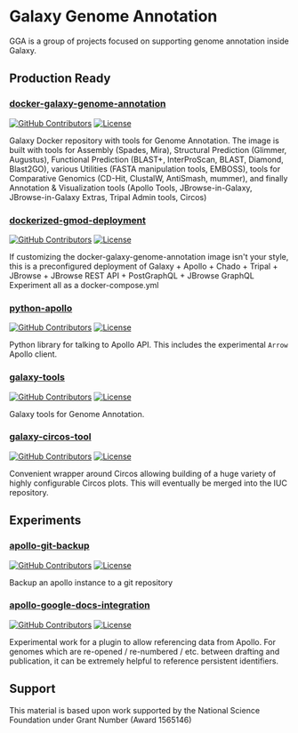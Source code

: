 <style type="text/css">
header h1 {
	display:none;
}
</style>
<script>
((window.gitter = {}).chat = {}).options = {
    room: 'galaxy-genome-annotation/Lobby'
};
</script>
<script src="https://sidecar.gitter.im/dist/sidecar.v1.js" async defer></script>

# Galaxy Genome Annotation

GGA is a group of projects focused on supporting genome annotation inside Galaxy.

## Production Ready

### [docker-galaxy-genome-annotation](https://github.com/galaxy-genome-annotation/docker-galaxy-genome-annotation)

[![GitHub Contributors](https://img.shields.io/github/contributors/galaxy-genome-annotation/docker-galaxy-genome-annotation.svg)](https://github.com/galaxy-genome-annotation/docker-galaxy-genome-annotation/graphs/contributors)
[![License](https://img.shields.io/github/license/galaxy-genome-annotation/docker-galaxy-genome-annotation.svg)](https://github.com/galaxy-genome-annotation/docker-galaxy-genome-annotation/blob/master/LICENSE)

Galaxy Docker repository with tools for Genome Annotation. The image is built with tools for Assembly (Spades, Mira), Structural Prediction (Glimmer, Augustus), Functional Prediction (BLAST+, InterProScan, BLAST, Diamond, Blast2GO), various Utilities (FASTA manipulation tools, EMBOSS), tools for Comparative Genomics (CD-Hit, ClustalW, AntiSmash, mummer), and finally Annotation & Visualization tools (Apollo Tools, JBrowse-in-Galaxy, JBrowse-in-Galaxy Extras, Tripal Admin tools, Circos)

### [dockerized-gmod-deployment](https://github.com/galaxy-genome-annotation/dockerized-gmod-deployment)

[![GitHub Contributors](https://img.shields.io/github/contributors/galaxy-genome-annotation/dockerized-gmod-deployment.svg)](https://github.com/galaxy-genome-annotation/dockerized-gmod-deployment/graphs/contributors)
[![License](https://img.shields.io/github/license/galaxy-genome-annotation/dockerized-gmod-deployment.svg)](https://github.com/galaxy-genome-annotation/dockerized-gmod-deployment/blob/master/LICENSE)

If customizing the docker-galaxy-genome-annotation image isn't your style, this is a preconfigured deployment of Galaxy + Apollo + Chado + Tripal + JBrowse + JBrowse REST API + PostGraphQL + JBrowse GraphQL Experiment all as a docker-compose.yml

### [python-apollo](https://github.com/galaxy-genome-annotation/python-apollo)

[![GitHub Contributors](https://img.shields.io/github/contributors/galaxy-genome-annotation/python-apollo.svg)](https://github.com/galaxy-genome-annotation/python-apollo/graphs/contributors)
[![License](https://img.shields.io/github/license/galaxy-genome-annotation/python-apollo.svg)](https://github.com/galaxy-genome-annotation/python-apollo/blob/master/LICENSE)

Python library for talking to Apollo API. This includes the experimental `Arrow` Apollo client.

### [galaxy-tools](https://github.com/galaxy-genome-annotation/galaxy-tools)

[![GitHub Contributors](https://img.shields.io/github/contributors/galaxy-genome-annotation/galaxy-tools.svg)](https://github.com/galaxy-genome-annotation/galaxy-tools/graphs/contributors)
[![License](https://img.shields.io/github/license/galaxy-genome-annotation/galaxy-tools.svg)](https://github.com/galaxy-genome-annotation/galaxy-tools/blob/master/LICENSE)

Galaxy tools for Genome Annotation.

### [galaxy-circos-tool](https://github.com/galaxy-genome-annotation/galaxy-circos-tool)

[![GitHub Contributors](https://img.shields.io/github/contributors/galaxy-genome-annotation/galaxy-circos-tool.svg)](https://github.com/galaxy-genome-annotation/galaxy-circos-tool/graphs/contributors)
[![License](https://img.shields.io/github/license/galaxy-genome-annotation/galaxy-circos-tool.svg)](https://github.com/galaxy-genome-annotation/galaxy-circos-tool/blob/master/LICENSE)

Convenient wrapper around Circos allowing building of a huge variety of highly configurable Circos plots. This will eventually be merged into the IUC repository.


## Experiments

### [apollo-git-backup](https://github.com/galaxy-genome-annotation/apollo-git-backup)

[![GitHub Contributors](https://img.shields.io/github/contributors/galaxy-genome-annotation/apollo-git-backup.svg)](https://github.com/galaxy-genome-annotation/apollo-git-backup/graphs/contributors)
[![License](https://img.shields.io/github/license/galaxy-genome-annotation/apollo-git-backup.svg)](https://github.com/galaxy-genome-annotation/apollo-git-backup/blob/master/LICENSE)

Backup an apollo instance to a git repository

### [apollo-google-docs-integration](https://github.com/galaxy-genome-annotation/apollo-google-docs-integration)

[![GitHub Contributors](https://img.shields.io/github/contributors/galaxy-genome-annotation/apollo-google-docs-integration.svg)](https://github.com/galaxy-genome-annotation/apollo-google-docs-integration/graphs/contributors)
[![License](https://img.shields.io/github/license/galaxy-genome-annotation/apollo-google-docs-integration.svg)](https://github.com/galaxy-genome-annotation/apollo-google-docs-integration/blob/master/LICENSE)

Experimental work for a plugin to allow referencing data from Apollo. For genomes which are re-opened / re-numbered / etc. between drafting and publication, it can be extremely helpful to reference persistent identifiers.


## Support

This material is based upon work supported by the National Science Foundation under Grant Number (Award 1565146)

